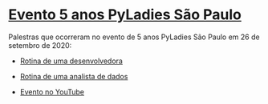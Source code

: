 # [Evento 5 anos PyLadies São Paulo](https://pyladiessp.github.io/palestras/20200926_aniversario_5_anos)

Palestras que ocorreram no evento de 5 anos PyLadies São Paulo em 26 de setembro de 2020:

- [Rotina de uma desenvolvedora](https://pyladiessp.github.io/palestras/20200926_aniversario_5_anos/Rotina_de_uma_desenvolvedora.pdf)

- [Rotina de uma analista de dados](https://pyladiessp.github.io/palestras/20200926_aniversario_5_anos/Rotina_de_uma_analista_de_dados.pdf)

- [Evento no YouTube](https://www.youtube.com/watch?v=YtdipaxKqdg)



